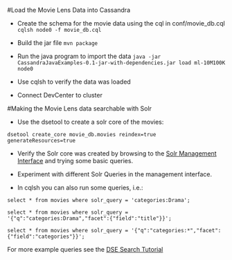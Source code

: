 #Load the Movie Lens Data into Cassandra

* Create the schema for the movie data using the cql in conf/movie_db.cql
`cqlsh node0 -f movie_db.cql`

* Build the jar file
`mvn package`

* Run the java program to import the data
`java -jar CassandraJavaExamples-0.1-jar-with-dependencies.jar load ml-10M100K node0`

* Use cqlsh to verify the data was loaded

* Connect DevCenter to cluster

#Making the Movie Lens data searchable with Solr

* Use the dsetool to create a solr core of the movies:

`dsetool create_core movie_db.movies reindex=true generateResources=true`

* Verify the Solr core was created by browsing to the [Solr Management Interface](http://localhost:8983/solr) and trying some basic queries.

* Experiment with different Solr Queries in the management interface.

* In cqlsh you can also run some queries, i.e.:

`select * from movies where solr_query = 'categories:Drama';`

`select * from movies where solr_query = '{"q":"categories:Drama","facet":{"field":"title"}}';`

`select * from movies where solr_query = '{"q":"categories:*","facet":{"field":"categories"}}';`

For more example queries see the [DSE Search Tutorial](http://docs.datastax.com/en/datastax_enterprise/4.7/datastax_enterprise/srch/srchTutCQL.html)
